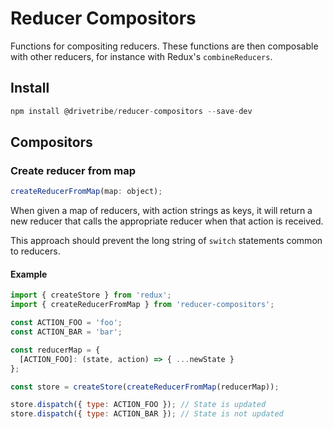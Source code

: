 # Reducer Compositors

Functions for compositing reducers. These functions are then composable with other reducers, for instance with Redux's `combineReducers`.

## Install

```js
npm install @drivetribe/reducer-compositors --save-dev
```

## Compositors

### Create reducer from map

```js
createReducerFromMap(map: object);
```

When given a map of reducers, with action strings as keys, it will return a new reducer that calls the appropriate reducer when that action is received.

This approach should prevent the long string of `switch` statements common to reducers.

#### Example

```js
import { createStore } from 'redux';
import { createReducerFromMap } from 'reducer-compositors';

const ACTION_FOO = 'foo';
const ACTION_BAR = 'bar';

const reducerMap = {
  [ACTION_FOO]: (state, action) => { ...newState }
};

const store = createStore(createReducerFromMap(reducerMap));

store.dispatch({ type: ACTION_FOO }); // State is updated
store.dispatch({ type: ACTION_BAR }); // State is not updated
```
